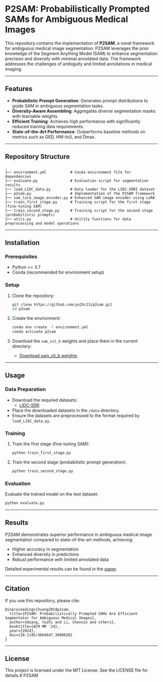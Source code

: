 # P2SAM: Probabilistically Prompted SAMs for Ambiguous Medical Images

This repository contains the implementation of **P2SAM**, a novel framework for ambiguous medical image segmentation. P2SAM leverages the prior knowledge of the Segment Anything Model (SAM) to enhance segmentation precision and diversity with minimal annotated data. The framework addresses the challenges of ambiguity and limited annotations in medical imaging.

---

## Features

- **Probabilistic Prompt Generation**: Generates prompt distributions to guide SAM in ambiguous segmentation tasks.
- **Diversity-Aware Assembling**: Aggregates diverse segmentation masks with learnable weights.
- **Efficient Training**: Achieves high performance with significantly reduced training data requirements.
- **State-of-the-Art Performance**: Outperforms baseline methods on metrics such as GED, HM-IoU, and Dmax.

---

## Repository Structure

```
.
├── environment.yml           # Conda environment file for dependencies
├── evaluate.py               # Evaluation script for segmentation results
├── load_LIDC_data.py         # Data loader for the LIDC-IDRI dataset
├── p2sam.py                  # Implementation of the P2SAM framework
├── sam_lora_image_encoder.py # Enhanced SAM image encoder using LoRA
├── train_first_stage.py      # Training script for the first stage (fine-tuning SAM)
├── train_second_stage.py     # Training script for the second stage (probabilistic prompts)
├── utils.py                  # Utility functions for data preprocessing and model operations
```

---

## Installation

### Prerequisites

- Python >= 3.7
- Conda (recommended for environment setup)

### Setup

1. Clone the repository:
   ```bash
   git clone https://github.com/yu2hi13/p2sam.git
   cd p2sam
   ```

2. Create the environment:
   ```bash
   conda env create -f environment.yml
   conda activate p2sam
   ```

3. Download the `sam_vit_b` weights and place them in the current directory:
   - [Download sam_vit_b weights](https://dl.fbaipublicfiles.com/segment_anything/sam_vit_b_01ec64.pth)

---

## Usage

### Data Preparation

- Download the required datasets:
  - [LIDC-IDRI](https://drive.google.com/drive/folders/1xKfKCQo8qa6SAr3u7qWNtQjIphIrvmd5)
- Place the downloaded datasets in the `/data` directory.
- Ensure the datasets are preprocessed to the format required by `load_LIDC_data.py`.

### Training

1. Train the first stage (fine-tuning SAM):
   ```bash
   python train_first_stage.py
   ```

2. Train the second stage (probabilistic prompt generation):
   ```bash
   python train_second_stage.py
   ```

### Evaluation

Evaluate the trained model on the test dataset:
```bash
python evaluate.py 
```

---

## Results

P2SAM demonstrates superior performance in ambiguous medical image segmentation compared to state-of-the-art methods, achieving:

- Higher accuracy in segmentation
- Enhanced diversity in predictions
- Robust performance with limited annotated data

Detailed experimental results can be found in the [paper](https://doi.org/10.1145/3664647.3680628).

---

## Citation

If you use this repository, please cite:

```
@inproceedings{huang2024p2sam,
  title={P2SAM: Probabilistically Prompted SAMs Are Efficient Segmentator for Ambiguous Medical Images},
  author={Huang, Yuzhi and Li, Chenxin and others},
  booktitle={ACM MM '24},
  year={2024},
  doi={10.1145/3664647.3680628}
}
```

---

## License

This project is licensed under the MIT License. See the LICENSE file for details.# P2SAM
